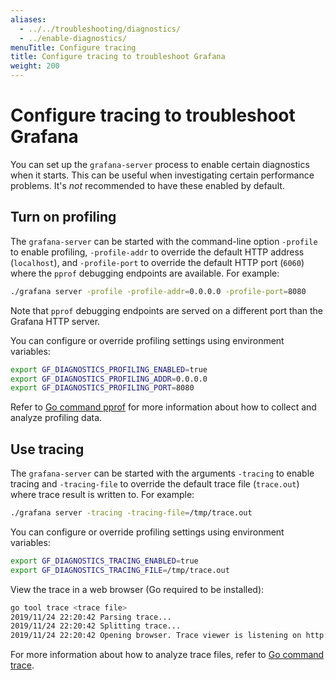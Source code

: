 ```yaml
---
aliases:
  - ../../troubleshooting/diagnostics/
  - ../enable-diagnostics/
menuTitle: Configure tracing
title: Configure tracing to troubleshoot Grafana
weight: 200
---
```


# Configure tracing to troubleshoot Grafana

You can set up the `grafana-server` process to enable certain diagnostics when it starts. This can be useful
when investigating certain performance problems. It's _not_ recommended to have these enabled by default.

## Turn on profiling

The `grafana-server` can be started with the command-line option `-profile` to enable profiling, `-profile-addr` to override the default HTTP address (`localhost`), and
`-profile-port` to override the default HTTP port (`6060`) where the `pprof` debugging endpoints are available. For example:

```bash
./grafana server -profile -profile-addr=0.0.0.0 -profile-port=8080
```

Note that `pprof` debugging endpoints are served on a different port than the Grafana HTTP server.

You can configure or override profiling settings using environment variables:

```bash
export GF_DIAGNOSTICS_PROFILING_ENABLED=true
export GF_DIAGNOSTICS_PROFILING_ADDR=0.0.0.0
export GF_DIAGNOSTICS_PROFILING_PORT=8080
```

Refer to [Go command pprof](https://golang.org/cmd/pprof/) for more information about how to collect and analyze profiling data.

## Use tracing

The `grafana-server` can be started with the arguments `-tracing` to enable tracing and `-tracing-file` to override the default trace file (`trace.out`) where trace result is written to. For example:

```bash
./grafana server -tracing -tracing-file=/tmp/trace.out
```

You can configure or override profiling settings using environment variables:

```bash
export GF_DIAGNOSTICS_TRACING_ENABLED=true
export GF_DIAGNOSTICS_TRACING_FILE=/tmp/trace.out
```

View the trace in a web browser (Go required to be installed):

```bash
go tool trace <trace file>
2019/11/24 22:20:42 Parsing trace...
2019/11/24 22:20:42 Splitting trace...
2019/11/24 22:20:42 Opening browser. Trace viewer is listening on http://127.0.0.1:39735
```

For more information about how to analyze trace files, refer to [Go command trace](https://golang.org/cmd/trace/).
